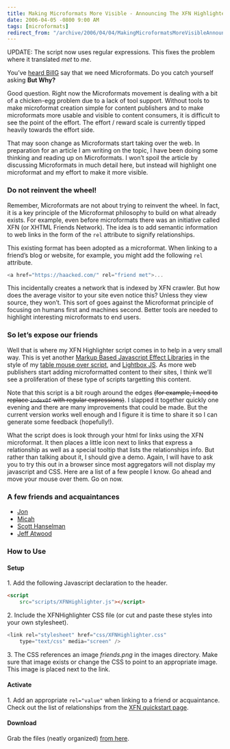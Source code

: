 ```yaml
---
title: Making Microformats More Visible - Announcing The XFN Highlighter Script
date: 2006-04-05 -0800 9:00 AM
tags: [microformats]
redirect_from: "/archive/2006/04/04/MakingMicroformatsMoreVisibleAnnouncingTheXFNHighlighterScript.aspx/"
---
```


UPDATE: The script now uses regular expressions. This fixes the problem
where it translated *met* to *me*.

You’ve [heard
BillG](http://microformats.org/blog/2006/03/20/bill-gates-at-mix06-we-need-microformats/ "We Need Microformats")
say that we need Microformats. Do you catch yourself asking **But Why?**

Good question. Right now the Microformats movement is dealing with a bit
of a chicken-egg problem due to a lack of tool support. Without tools to
make microformat creation simple for content publishers and to make
microformats more usable and visible to content consumers, it is
difficult to see the point of the effort. The effort / reward scale is
currently tipped heavily towards the effort side.

That may soon change as Microformats start taking over the web. In
preparation for an article I am writing on the topic, I have been doing
some thinking and reading up on Microformats. I won’t spoil the article
by discussing Microformats in much detail here, but instead will
highlight one microformat and my effort to make it more visible.

### Do not reinvent the wheel!

Remember, Microformats are not about trying to reinvent the wheel. In
fact, it is a key principle of the Microformat philosophy to build on
what already exists. For example, even before microformats there was an
initiative called XFN (or XHTML Friends Network). The idea is to add
semantic information to web links in the form of the `rel` attribute to
signify relationships.

This existing format has been adopted as a microformat. When linking to
a friend’s blog or website, for example, you might add the following
`rel` attribute.

```csharp
<a href="https://haacked.com/" rel="friend met">...
```

This incidentally creates a network that is indexed by XFN crawler. But
how does the average visitor to your site even notice this? Unless they
view source, they won’t. This sort of goes against the Microformat
principle of focusing on humans first and machines second. Better tools
are needed to highlight interesting microformats to end users.

### So let’s expose our friends

Well that is where my XFN Highlighter script comes in to help in a very
small way. This is yet another [Markup Based Javascript Effect
Libraries](http://weblogs.asp.net/jgalloway/archive/2006/01/18/435857.aspx "Article Highlighting Several Neat Javascript Libraries")
in the style of my [table mouse over
script](/archive/2006/02/05/AddingMouseOverRowHighlightingToTables.aspx "Adding MouseOver Row Highlighting To Tables"),
and [Lightbox
JS](http://www.huddletogether.com/projects/lightbox/ "Script to Display Pics In a Neat Way").
As more web publishers start adding microformatted content to their
sites, I think we’ll see a proliferation of these type of scripts
targetting this content.

Note that this script is a bit rough around the edges ~~(for example, I
need to replace `indexOf` with regular expressions)~~. I slapped it
together quickly one evening and there are many improvements that could
be made. But the current version works well enough and I figure it is
time to share it so I can generate some feedback (hopefully!).

What the script does is look through your html for links using the XFN
microformat. It then places a little icon next to links that express a
relationship as well as a special tooltip that lists the relationships
info. But rather than talking about it, I should give a demo. Again, I
will have to ask you to try this out in a browser since most aggregators
will not display my javascript and CSS. Here are a list of a few people
I know. Go ahead and move your mouse over them. Go on now.

### A few friends and acquaintances

-   [Jon](http://weblogs.asp.net/jgalloway/ "Jon's Blog")
-   [Micah](http://www.micahdylan.com/ "Micah's Blog")
-   [Scott Hanselman](http://www.hanselman.com/blog/ "Scott's Blog")
-   [Jeff Atwood](http://codinghorror.com/blog/ "Jeff's Blog")

### How to Use

#### Setup

​1. Add the following Javascript declaration to the header.

```html
<script 
    src="scripts/XFNHighlighter.js"></script>
```

​2. Include the XFNHighlighter CSS file (or cut and paste these styles
into your own stylesheet).

```csharp
<link rel="stylesheet" href="css/XFNHighlighter.css" 
    type="text/css" media="screen" />
```

​3. The CSS references an image *friends.png* in the images directory.
Make sure that image exists or change the CSS to point to an appropriate
image. This image is placed next to the link.

#### Activate

​1. Add an appropriate `rel="value"` when linking to a friend or
acquaintance. Check out the list of relationships from the [XFN
quickstart page](http://gmpg.org/xfn/join "Join the XFN").

#### Download

Grab the files (neatly organized) [from
here](http://tools.veloc-it.com/tabid/58/grm2id/6/Default.aspx "XFN Highlighter code").

